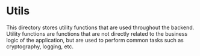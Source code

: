 # Utils

This directory stores utility functions that are used throughout the backend. Utility functions are functions that are not directly related to the business logic of the application, but are used to perform common tasks such as cryptography, logging, etc.
